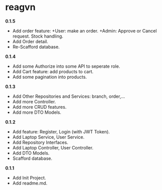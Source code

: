 # reagvn
**0.1.5**
- Add order feature:
+User: make an order.
+Admin: Approve or Cancel request. Stock handling.
- Add Order detail.
- Re-Scafford database.
  
**0.1.4**
- Add some Authorize into some API to seperate role.
- Add Cart feature: add products to cart.
- Add some pagination into products.
  
**0.1.3**
- Add Other Repositories and Services: branch, order,...
- Add more Controller.
- Add more CRUD features.
- Add more DTO Models.
  
**0.1.2**
- Add feature: Register, Login (with JWT Token).
- Add Laptop Service, User Service.
- Add Repository Interfaces.
- Add Laptop Controller, User Controller.
- Add DTO Models.
- Scafford database.

**0.1.1**
- Add Init Project.
- Add readme.md.
 
